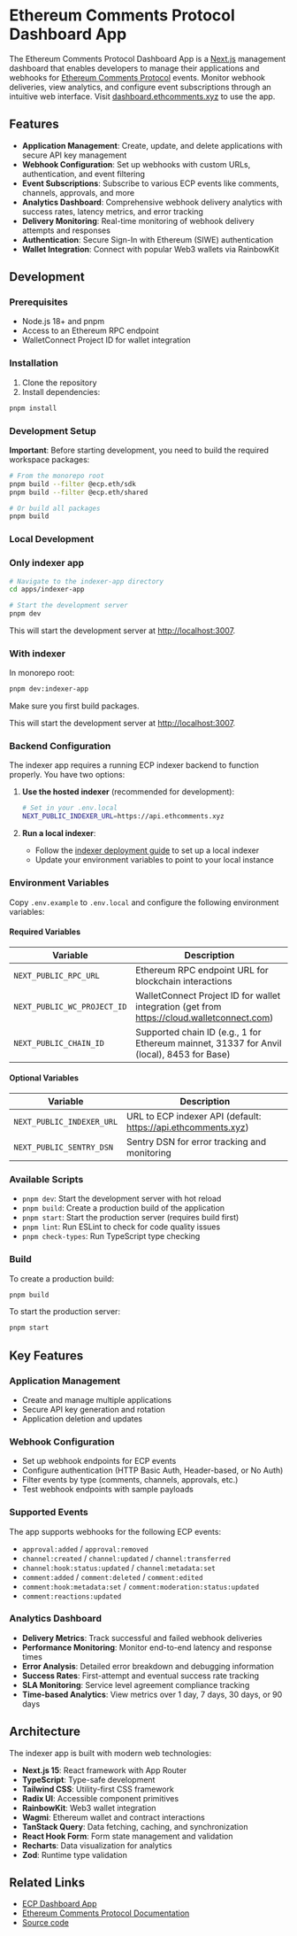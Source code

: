 # Ethereum Comments Protocol Dashboard App

The Ethereum Comments Protocol Dashboard App is a [Next.js](https://nextjs.org/) management dashboard that enables developers to manage their applications and webhooks for [Ethereum Comments Protocol](https://docs.ethcomments.xyz/) events. Monitor webhook deliveries, view analytics, and configure event subscriptions through an intuitive web interface. Visit [dashboard.ethcomments.xyz](https://dashboard.ethcomments.xyz) to use the app.

## Features

- **Application Management**: Create, update, and delete applications with secure API key management
- **Webhook Configuration**: Set up webhooks with custom URLs, authentication, and event filtering
- **Event Subscriptions**: Subscribe to various ECP events like comments, channels, approvals, and more
- **Analytics Dashboard**: Comprehensive webhook delivery analytics with success rates, latency metrics, and error tracking
- **Delivery Monitoring**: Real-time monitoring of webhook delivery attempts and responses
- **Authentication**: Secure Sign-In with Ethereum (SIWE) authentication
- **Wallet Integration**: Connect with popular Web3 wallets via RainbowKit

## Development

### Prerequisites

- Node.js 18+ and pnpm
- Access to an Ethereum RPC endpoint
- WalletConnect Project ID for wallet integration

### Installation

1. Clone the repository
2. Install dependencies:

```bash
pnpm install
```

### Development Setup

**Important**: Before starting development, you need to build the required workspace packages:

```bash
# From the monorepo root
pnpm build --filter @ecp.eth/sdk
pnpm build --filter @ecp.eth/shared

# Or build all packages
pnpm build
```

### Local Development

### Only indexer app

```bash
# Navigate to the indexer-app directory
cd apps/indexer-app

# Start the development server
pnpm dev
```

This will start the development server at [http://localhost:3007](http://localhost:3007).

### With indexer

In monorepo root:

```bash
pnpm dev:indexer-app
```

Make sure you first build packages.

This will start the development server at [http://localhost:3007](http://localhost:3007).

### Backend Configuration

The indexer app requires a running ECP indexer backend to function properly. You have two options:

1. **Use the hosted indexer** (recommended for development):

   ```bash
   # Set in your .env.local
   NEXT_PUBLIC_INDEXER_URL=https://api.ethcomments.xyz
   ```

2. **Run a local indexer**:
   - Follow the [indexer deployment guide](../indexer/README.md) to set up a local indexer
   - Update your environment variables to point to your local instance

### Environment Variables

Copy `.env.example` to `.env.local` and configure the following environment variables:

#### Required Variables

| Variable                    | Description                                                                                |
| --------------------------- | ------------------------------------------------------------------------------------------ |
| `NEXT_PUBLIC_RPC_URL`       | Ethereum RPC endpoint URL for blockchain interactions                                      |
| `NEXT_PUBLIC_WC_PROJECT_ID` | WalletConnect Project ID for wallet integration (get from https://cloud.walletconnect.com) |
| `NEXT_PUBLIC_CHAIN_ID`      | Supported chain ID (e.g., 1 for Ethereum mainnet, 31337 for Anvil (local), 8453 for Base)  |

#### Optional Variables

| Variable                  | Description                                                   |
| ------------------------- | ------------------------------------------------------------- |
| `NEXT_PUBLIC_INDEXER_URL` | URL to ECP indexer API (default: https://api.ethcomments.xyz) |
| `NEXT_PUBLIC_SENTRY_DSN`  | Sentry DSN for error tracking and monitoring                  |

### Available Scripts

- `pnpm dev`: Start the development server with hot reload
- `pnpm build`: Create a production build of the application
- `pnpm start`: Start the production server (requires build first)
- `pnpm lint`: Run ESLint to check for code quality issues
- `pnpm check-types`: Run TypeScript type checking

### Build

To create a production build:

```bash
pnpm build
```

To start the production server:

```bash
pnpm start
```

## Key Features

### Application Management

- Create and manage multiple applications
- Secure API key generation and rotation
- Application deletion and updates

### Webhook Configuration

- Set up webhook endpoints for ECP events
- Configure authentication (HTTP Basic Auth, Header-based, or No Auth)
- Filter events by type (comments, channels, approvals, etc.)
- Test webhook endpoints with sample payloads

### Supported Events

The app supports webhooks for the following ECP events:

- `approval:added` / `approval:removed`
- `channel:created` / `channel:updated` / `channel:transferred`
- `channel:hook:status:updated` / `channel:metadata:set`
- `comment:added` / `comment:deleted` / `comment:edited`
- `comment:hook:metadata:set` / `comment:moderation:status:updated`
- `comment:reactions:updated`

### Analytics Dashboard

- **Delivery Metrics**: Track successful and failed webhook deliveries
- **Performance Monitoring**: Monitor end-to-end latency and response times
- **Error Analysis**: Detailed error breakdown and debugging information
- **Success Rates**: First-attempt and eventual success rate tracking
- **SLA Monitoring**: Service level agreement compliance tracking
- **Time-based Analytics**: View metrics over 1 day, 7 days, 30 days, or 90 days

## Architecture

The indexer app is built with modern web technologies:

- **Next.js 15**: React framework with App Router
- **TypeScript**: Type-safe development
- **Tailwind CSS**: Utility-first CSS framework
- **Radix UI**: Accessible component primitives
- **RainbowKit**: Web3 wallet integration
- **Wagmi**: Ethereum wallet and contract interactions
- **TanStack Query**: Data fetching, caching, and synchronization
- **React Hook Form**: Form state management and validation
- **Recharts**: Data visualization for analytics
- **Zod**: Runtime type validation

## Related Links

- [ECP Dashboard App](https://dashboard.ethcomments.xyz)
- [Ethereum Comments Protocol Documentation](https://docs.ethcomments.xyz/)
- [Source code](https://github.com/ecp-eth/comments-monorepo/tree/main/apps/indexer-app)
